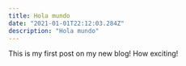 ```yaml
---
title: Hola mundo
date: "2021-01-01T22:12:03.284Z"
description: "Hola mundo"
---
```


This is my first post on my new blog! How exciting!